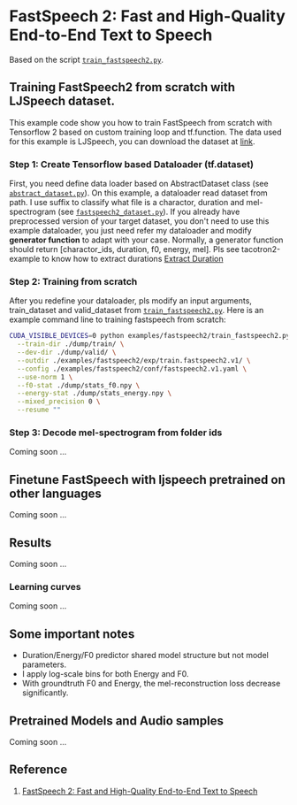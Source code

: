 # FastSpeech 2: Fast and High-Quality End-to-End Text to Speech
Based on the script [`train_fastspeech2.py`]().

## Training FastSpeech2 from scratch with LJSpeech dataset.
This example code show you how to train FastSpeech from scratch with Tensorflow 2 based on custom training loop and tf.function. The data used for this example is LJSpeech, you can download the dataset at  [link](https://keithito.com/LJ-Speech-Dataset/).

### Step 1: Create Tensorflow based Dataloader (tf.dataset)
First, you need define data loader based on AbstractDataset class (see [`abstract_dataset.py`](https://github.com/dathudeptrai/TensorflowTTS/tree/master/tensorflow_tts/datasets/abstract_dataset.py)). On this example, a dataloader read dataset from path. I use suffix to classify what file is a charactor, duration and mel-spectrogram (see [`fastspeech2_dataset.py`](https://github.com/dathudeptrai/TensorflowTTS/tree/master/examples/fastspeech/fastspeech_dataset.py)). If you already have preprocessed version of your target dataset, you don't need to use this example dataloader, you just need refer my dataloader and modify **generator function** to adapt with your case. Normally, a generator function should return [charactor_ids, duration, f0, energy, mel]. Pls see tacotron2-example to know how to extract durations [Extract Duration](https://github.com/dathudeptrai/TensorflowTTS/tree/master/examples/tacotron2#step-4-extract-duration-from-alignments-for-fastspeech)

### Step 2: Training from scratch
After you redefine your dataloader, pls modify an input arguments, train_dataset and valid_dataset from [`train_fastspeech2.py`](). Here is an example command line to training fastspeech from scratch:

```bash
CUDA_VISIBLE_DEVICES=0 python examples/fastspeech2/train_fastspeech2.py \
  --train-dir ./dump/train/ \
  --dev-dir ./dump/valid/ \
  --outdir ./examples/fastspeech2/exp/train.fastspeech2.v1/ \
  --config ./examples/fastspeech2/conf/fastspeech2.v1.yaml \
  --use-norm 1 \
  --f0-stat ./dump/stats_f0.npy \
  --energy-stat ./dump/stats_energy.npy \
  --mixed_precision 0 \
  --resume ""
```

### Step 3: Decode mel-spectrogram from folder ids
Coming soon ...

## Finetune FastSpeech with ljspeech pretrained on other languages
Coming soon ...
## Results
Coming soon ...

### Learning curves
Coming soon ...

## Some important notes
	
* Duration/Energy/F0 predictor shared model structure but not model parameters.
* I apply log-scale bins for both Energy and F0.
* With groundtruth F0 and Energy, the mel-reconstruction loss decrease significantly.

## Pretrained Models and Audio samples
Coming soon ...

## Reference

1. [FastSpeech 2: Fast and High-Quality End-to-End Text to Speech](https://arxiv.org/abs/2006.04558)